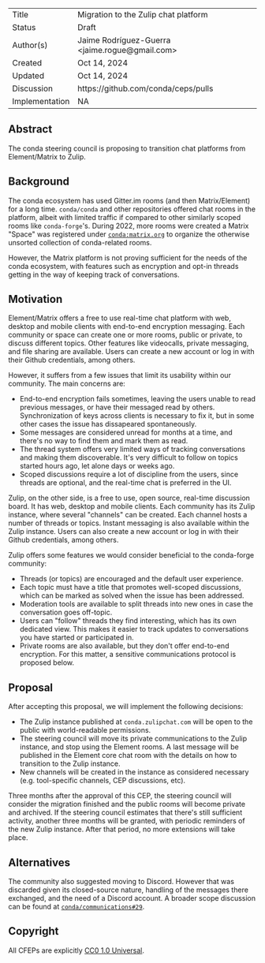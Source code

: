 <table>
<tr><td> Title </td><td> Migration to the Zulip chat platform </td>
<tr><td> Status </td><td> Draft </td></tr>
<tr><td> Author(s) </td><td> Jaime Rodríguez-Guerra &lt;jaime.rogue@gmail.com&gt; </td></tr>
<tr><td> Created </td><td> Oct 14, 2024</td></tr>
<tr><td> Updated </td><td> Oct 14, 2024</td></tr>
<tr><td> Discussion </td><td> https://github.com/conda/ceps/pulls </td></tr>
<tr><td> Implementation </td><td> NA </td></tr>
</table>

## Abstract

The conda steering council is proposing to transition chat platforms from Element/Matrix to Zulip.

## Background

The conda ecosystem has used Gitter.im rooms (and then Matrix/Element) for a long time. `conda/conda` and other repositories offered chat rooms in the platform, albeit with limited traffic if compared to other similarly scoped rooms like `conda-forge`'s. During 2022, more rooms were created a Matrix "Space" was registered under [`conda:matrix.org`](https://app.element.io/#/room/#conda:matrix.org) to organize the otherwise unsorted collection of conda-related rooms.

However, the Matrix platform is not proving sufficient for the needs of the conda ecosystem, with features such as encryption and opt-in threads getting in the way of keeping track of conversations.

## Motivation

Element/Matrix offers a free to use real-time chat platform with web, desktop and mobile clients with end-to-end encryption messaging. Each community or space can create one or more rooms, public or private, to discuss different topics. Other features like videocalls, private messaging, and file sharing are available. Users can create a new account or log in with their Github credentials, among others.

However, it suffers from a few issues that limit its usability within our community. The main concerns are:

- End-to-end encryption fails sometimes, leaving the users unable to read previous messages, or have their messaged read by others. Synchronization of keys across clients is necessary to fix it, but in some other cases the issue has dissapeared spontaneously.
- Some messages are considered unread for months at a time, and there's no way to find them and mark them as read.
- The thread system offers very limited ways of tracking conversations and making them discoverable. It's very difficult to follow on topics started hours ago, let alone days or weeks ago.
- Scoped discussions require a lot of discipline from the users, since threads are optional, and the real-time chat is preferred in the UI.

Zulip, on the other side, is a free to use, open source, real-time discussion board. It has web, desktop and mobile clients. Each community has its Zulip instance, where several "channels" can be created. Each channel hosts a number of threads or topics. Instant messaging is also available within the Zulip instance. Users can also create a new account or log in with their Github credentials, among others.

Zulip offers some features we would consider beneficial to the conda-forge community:

- Threads (or topics) are encouraged and the default user experience.
- Each topic must have a title that promotes well-scoped discussions, which can be marked as solved when the issue has been addressed.
- Moderation tools are available to split threads into new ones in case the conversation goes off-topic.
- Users can "follow" threads they find interesting, which has its own dedicated view. This makes it easier to track updates to conversations you have started or participated in.
- Private rooms are also available, but they don't offer end-to-end encryption. For this matter, a sensitive communications protocol is proposed below.

## Proposal

After accepting this proposal, we will implement the following decisions:

- The Zulip instance published at `conda.zulipchat.com` will be open to the public with world-readable permissions.
- The steering council will move its private communications to the Zulip instance, and stop using the Element rooms. A last message will be published in the Element core chat room with the details on how to transition to the Zulip instance.
- New channels will be created in the instance as considered necessary (e.g. tool-specific channels, CEP discussions, etc).

Three months after the approval of this CEP, the steering council will consider the migration finished and the public rooms will become private and archived. If the steering council estimates that there's still sufficient activity, another three months will be granted, with periodic reminders of the new Zulip instance. After that period, no more extensions will take place.

## Alternatives

The community also suggested moving to Discord. However that was discarded given its closed-source nature, handling of the messages there exchanged, and the need of a Discord account. A broader scope discussion can be found at [`conda/communications#29`](https://github.com/conda/communications/issues/29).

## Copyright

All CFEPs are explicitly [CC0 1.0 Universal](https://creativecommons.org/publicdomain/zero/1.0/).
